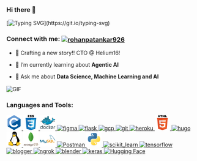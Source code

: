 ### Hi there 👋
[![Typing SVG](https://readme-typing-svg.demolab.com/?lines=This+is+Jims+Chacko.)](https://git.io/typing-svg)
<!DOCTYPE html>
<html lang="en">
<head>
    <meta charset="UTF-8">
    <meta http-equiv="X-UA-Compatible" content="IE=edge">
    <meta name="viewport" content="width=device-width, initial-scale=1.0">
<body>
<h3 align="left">Connect with me: <a href="https://linkedin.com/in/jims-chacko" target="blank"><img align="center" src="https://raw.githubusercontent.com/rahuldkjain/github-profile-readme-generator/master/src/images/icons/Social/linked-in-alt.svg" alt="rohanpatankar926" height="30" width="40" /></a> </h3>
<p align="left">

</p>
    
- 🔭 Crafting a new story!! CTO @ Helium16!

- 🌱 I’m currently learning about **Agentic AI** <!-- 👨‍💻 Look at my portfolio [https://rohanpatankar.netlify.app](https://rohanpatankar.netlify.app) -->

- 💬 Ask me about **Data Science, Machine Learning and AI** <!-- 📄 Know about my experiences [https://drive.google.com/file/d/1xlfDxs_-gmvO3Tg3OcMm3nC46A6yY3YO/view?usp=sharing]) -->
<img class="align" align="center" alt="GIF" src="https://github.com/abhisheknaiidu/abhisheknaiidu/blob/master/code.gif?raw=true" width="500" height="320" />

<h3 align="left">Languages and Tools:</h3>
<p align="left"> <a href="https://www.cprogramming.com/" target="_blank" rel="noreferrer"> <img src="https://raw.githubusercontent.com/devicons/devicon/master/icons/c/c-original.svg" alt="c" width="40" height="40"/> </a>  <a href="https://www.w3schools.com/css/" target="_blank" rel="noreferrer"> <img src="https://raw.githubusercontent.com/devicons/devicon/master/icons/css3/css3-original-wordmark.svg" alt="css3" width="40" height="40"/> </a>  <a href="https://www.docker.com/" target="_blank" rel="noreferrer"> <img src="https://raw.githubusercontent.com/devicons/devicon/master/icons/docker/docker-original-wordmark.svg" alt="docker" width="40" height="40"/> </a> <a href="https://www.figma.com/" target="_blank" rel="noreferrer"> <img src="https://www.vectorlogo.zone/logos/figma/figma-icon.svg" alt="figma" width="40" height="40"/> </a> <a href="https://flask.palletsprojects.com/" target="_blank" rel="noreferrer"> <img src="https://www.vectorlogo.zone/logos/pocoo_flask/pocoo_flask-icon.svg" alt="flask" width="40" height="40"/> </a>  <a href="https://cloud.google.com" target="_blank" rel="noreferrer"> <img src="https://www.vectorlogo.zone/logos/google_cloud/google_cloud-icon.svg" alt="gcp" width="40" height="40"/> </a> <a href="https://git-scm.com/" target="_blank" rel="noreferrer"> <img src="https://www.vectorlogo.zone/logos/git-scm/git-scm-icon.svg" alt="git" width="40" height="40"/> </a> <a href="https://heroku.com" target="_blank" rel="noreferrer"> <img src="https://www.vectorlogo.zone/logos/heroku/heroku-icon.svg" alt="heroku" width="40" height="40"/> </a>  <a href="https://www.w3.org/html/" target="_blank" rel="noreferrer"> <img src="https://raw.githubusercontent.com/devicons/devicon/master/icons/html5/html5-original-wordmark.svg" alt="html5" width="40" height="40"/> </a> <a href="https://gohugo.io/" target="_blank" rel="noreferrer"> <img src="https://api.iconify.design/logos-hugo.svg" alt="hugo" width="40" height="40"/> </a> <a href="https://www.linux.org/" target="_blank" rel="noreferrer"> <img src="https://raw.githubusercontent.com/devicons/devicon/master/icons/linux/linux-original.svg" alt="linux" width="40" height="40"/> </a> <a href="https://www.mongodb.com/" target="_blank" rel="noreferrer"> <img src="https://raw.githubusercontent.com/devicons/devicon/master/icons/mongodb/mongodb-original-wordmark.svg" alt="mongodb" width="40" height="40"/> </a> <a href="https://www.mysql.com/" target="_blank" rel="noreferrer"> <img src="https://raw.githubusercontent.com/devicons/devicon/master/icons/mysql/mysql-original-wordmark.svg" alt="mysql" width="40" height="40"/> </a>  <a href="https://postman.com" target="_blank" rel="noreferrer"> <img src="https://uxwing.com/wp-content/themes/uxwing/download/brands-and-social-media/postman-icon.png" alt="Postman" width="40" height="40"/> </a> <a href="https://www.python.org" target="_blank" rel="noreferrer"> <img src="https://raw.githubusercontent.com/devicons/devicon/master/icons/python/python-original.svg" alt="python" width="40" height="40"/> </a> <a href="https://scikit-learn.org/" target="_blank" rel="noreferrer"> <img src="https://upload.wikimedia.org/wikipedia/commons/0/05/Scikit_learn_logo_small.svg" alt="scikit_learn" width="40" height="40"/> </a> <a href="https://www.tensorflow.org" target="_blank" rel="noreferrer"> <img src="https://www.vectorlogo.zone/logos/tensorflow/tensorflow-icon.svg" alt="tensorflow" width="40" height="40"/> </a> <a href="https://blogger.com" target="_blank" rel="noreferrer"> <img src="https://www.blogger.com/img/logo_blogger_40px.png" alt="blogger" width="40" height="40"/> </a> <a href="https://ngrok.com" target="_blank" rel="noreferrer"> <img src="https://pbs.twimg.com/profile_images/1630971440399777800/7cIi6XQH_400x400.png" alt="ngrok" width="40" height="40"/> </a> 
<a href="https://www.blender.org/" target="_blank" rel="noreferrer"> <img src="https://pbs.twimg.com/profile_images/1036953347943743488/1dbRCWDq_400x400.jpg" alt="blender" width="40" height="40"/> </a> <a href="https://keras.io" target="_blank" rel="noreferrer"> <img src="https://encrypted-tbn0.gstatic.com/images?q=tbn:ANd9GcSAoM_YCMzyWeOVSf1dQvm_zE086btRzWS7gXOTVivHvg&s" alt="keras" width="40" height="40"/> </a>  <a href="https://huggingface.co" target="_blank" rel="noreferrer"> <img src="https://huggingface.co/front/assets/huggingface_logo-noborder.svg" alt="Hugging Face" width="39" height="40"/> </a> 



</p>

</body>
</html>
